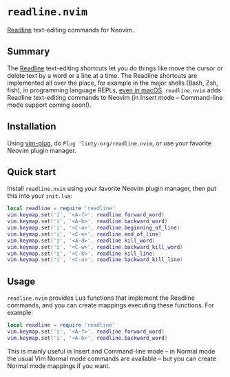 # `readline.nvim`

[Readline](https://en.wikipedia.org/wiki/GNU_Readline) text-editing commands for Neovim.

## Summary

The [Readline](https://en.wikipedia.org/wiki/GNU_Readline) text-editing shortcuts let you do things like move the cursor or delete text by a word or a line at a time. The Readline shortcuts are implemented all over the place, for example in the major shells (Bash, Zsh, fish), in programming language REPLs, [even in macOS](https://support.apple.com/en-us/HT201236). `readline.nvim` adds Readline text-editing commands to Neovim (in Insert mode – Command-line mode support coming soon!).

## Installation

Using [vim-plug](https://github.com/junegunn/vim-plug), do `Plug 'linty-org/readline.nvim`, or use your favorite Neovim plugin manager.

## Quick start

Install `readline.nvim` using your favorite Neovim plugin manager, then put this into your `init.lua`:
```lua
local readline = require 'readline'
vim.keymap.set('i', '<A-f>', readline.forward_word)
vim.keymap.set('i', '<A-b>', readline.backward_word)
vim.keymap.set('i', '<C-a>', readline.beginning_of_line)
vim.keymap.set('i', '<C-e>', readline.end_of_line)
vim.keymap.set('i', '<A-d>', readline.kill_word)
vim.keymap.set('i', '<C-w>', readline.backward_kill_word)
vim.keymap.set('i', '<C-k>', readline.kill_line)
vim.keymap.set('i', '<C-u>', readline.backward_kill_line)
```

## Usage

`readline.nvim` provides Lua functions that implement the Readline commands, and you can create mappings executing these functions. For example:
```lua
local readline = require 'readline'
vim.keymap.set('i', '<A-f>', readline.forward_word)
vim.keymap.set('i', '<A-b>', readline.backward_word)
```
This is mainly useful in Insert and Command-line mode – in Normal mode the usual Vim Normal mode commands are available – but you can create Normal mode mappings if you want.
